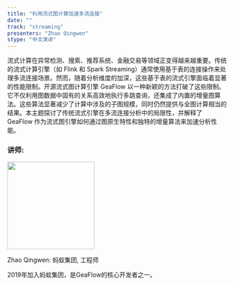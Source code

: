 ```yaml
---
title: "利用流式图计算加速多流连接"
date: ""
track: "streaming"
presenters: "Zhao Qingwen"
stype: "中文演讲"
---
```


流式计算在异常检测、搜索、推荐系统、金融交易等领域正变得越来越重要。传统的流式计算引擎（如 Flink 和 Spark Streaming）通常使用基于表的连接操作来处理多流连接场景。然而，随着分析维度的加深，这些基于表的流式引擎面临着显著的性能限制。开源流式图计算引擎 GeaFlow 以一种新颖的方法打破了这些限制。它不仅利用图数据中固有的关系高效地执行多跳查询，还集成了内置的增量图算法。这些算法显著减少了计算中涉及的子图规模，同时仍然提供与全图计算相当的结果。本主题探讨了传统流式引擎在多流连接分析中的局限性，并解释了 GeaFlow 作为流式图引擎如何通过图原生特性和独特的增量算法来加速分析性能。

### 讲师:

<img src="https://sessionize.com/image/b616-400o400o1-G8HEVFg7VaTfKEYWtC3oA7.jpg" width="200" /><br/>

Zhao Qingwen: 蚂蚁集团, 工程师

2019年加入蚂蚁集团，是GeaFlow的核心开发者之一。